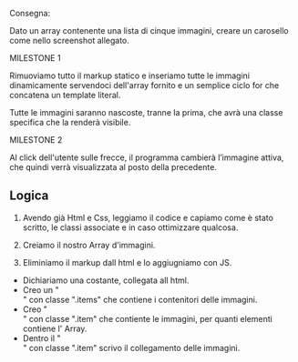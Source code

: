 Consegna:

Dato un array contenente una lista di cinque immagini, creare un carosello come nello screenshot allegato.

MILESTONE 1

Rimuoviamo tutto il markup statico e inseriamo tutte le immagini dinamicamente servendoci dell'array fornito e un semplice ciclo for che concatena un template literal.

Tutte le immagini saranno nascoste, tranne la prima, che avrà una classe specifica che la renderà visibile.

MILESTONE 2

Al click dell'utente sulle frecce, il programma cambierà l’immagine attiva, che quindi verrà visualizzata al posto della precedente.


## Logica

1. Avendo già Html e Css, leggiamo il codice e capiamo come è stato scritto, le classi associate e in caso ottimizzare qualcosa.

2. Creiamo il nostro Array d'immagini.

2. Eliminiamo il markup dall html e lo aggiugniamo con JS. 
 - Dichiariamo una costante, collegata all html. 
 - Creo un "<div>" con classe ".items" che contiene i contenitori delle immagini. 
 - Creo "<div>"  con classe ".item" che contiente le immagini, per quanti elementi contiene l' Array.
 - Dentro il "<div>" con classe ".item" scrivo il collegamento delle immagini.
